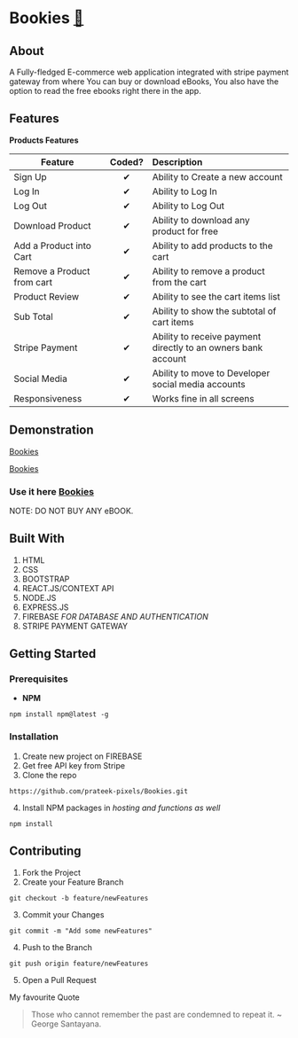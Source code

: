 # Bookies [:blue_book:]("#" ":blue_book:")

## About

A Fully-fledged E-commerce web application integrated with stripe payment gateway from where You can buy or download eBooks, You also have the option to read the free ebooks right there in the app.

## Features

<b>Products Features</b>

| Feature                    |  Coded?  | Description                                                   |
| -------------------------- | :------: | :------------------------------------------------------------ |
| Sign Up                    | &#10004; | Ability to Create a new account                               |
| Log In                     | &#10004; | Ability to Log In                                             |
| Log Out                    | &#10004; | Ability to Log Out                                            |
| Download Product           | &#10004; | Ability to download any product for free                      |
| Add a Product into Cart    | &#10004; | Ability to add products to the cart                           |
| Remove a Product from cart | &#10004; | Ability to remove a product from the cart                     |
| Product Review             | &#10004; | Ability to see the cart items list                            |
| Sub Total                  | &#10004; | Ability to show the subtotal of cart items                    |
| Stripe Payment             | &#10004; | Ability to receive payment directly to an owners bank account |
| Social Media               | &#10004; | Ability to move to Developer social media accounts            |
| Responsiveness               | &#10004; | Works fine in all screens            |

## Demonstration

[Bookies](https://user-images.githubusercontent.com/65366517/123625065-f70e4400-d82c-11eb-86b7-0d75258614d1.mp4
 "For Large Screens")


[Bookies](https://user-images.githubusercontent.com/65366517/123589910-94ef1800-d807-11eb-9149-be25586f9f3c.mp4
 "For Small Screens")


### Use it here [Bookies](https://clone-b8ccc.web.app/  "Bookies WebApp") 
NOTE: DO NOT BUY ANY eBOOK.


## Built With

1. HTML
2. CSS
3. BOOTSTRAP
4. REACT.JS/CONTEXT API
5. NODE.JS
6. EXPRESS.JS
7. FIREBASE _FOR DATABASE AND AUTHENTICATION_
8. STRIPE PAYMENT GATEWAY

## Getting Started

### Prerequisites

- **NPM**

```
npm install npm@latest -g
```

### Installation

1. Create new project on FIREBASE 
2. Get free API key from Stripe
3. Clone the repo
```
https://github.com/prateek-pixels/Bookies.git
```

4. Install NPM packages in _hosting and functions as well_  

```
npm install
``` 

## Contributing

1. Fork the Project
2. Create your Feature Branch 
```
git checkout -b feature/newFeatures
``` 

3. Commit your Changes 
```
git commit -m "Add some newFeatures"
```

4. Push to the Branch 
```
git push origin feature/newFeatures
```
5. Open a Pull Request

My favourite Quote
> Those who cannot remember the past are condemned to repeat it.
> ~ George Santayana.
